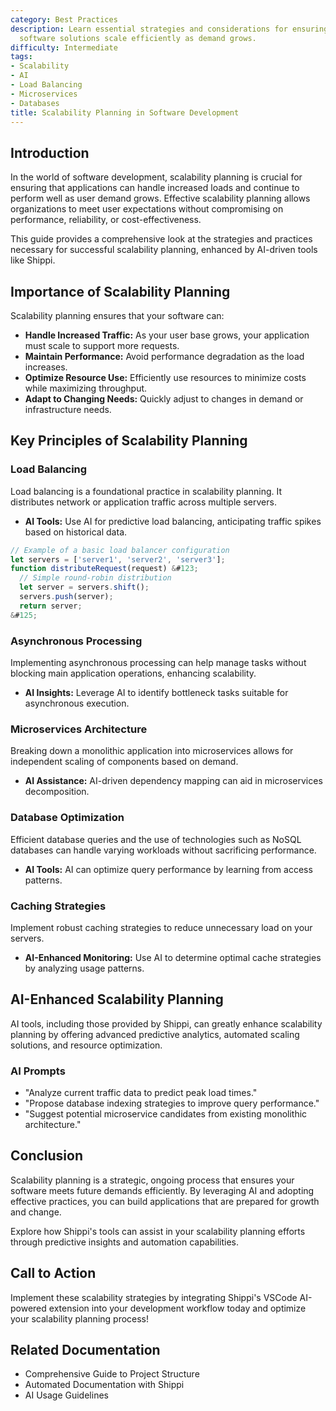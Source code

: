 ```yaml
---
category: Best Practices
description: Learn essential strategies and considerations for ensuring that your
  software solutions scale efficiently as demand grows.
difficulty: Intermediate
tags:
- Scalability
- AI
- Load Balancing
- Microservices
- Databases
title: Scalability Planning in Software Development
---
```


## Introduction

In the world of software development, scalability planning is crucial for ensuring that applications can handle increased loads and continue to perform well as user demand grows. Effective scalability planning allows organizations to meet user expectations without compromising on performance, reliability, or cost-effectiveness.

This guide provides a comprehensive look at the strategies and practices necessary for successful scalability planning, enhanced by AI-driven tools like Shippi.

## Importance of Scalability Planning

Scalability planning ensures that your software can:
- **Handle Increased Traffic:** As your user base grows, your application must scale to support more requests.
- **Maintain Performance:** Avoid performance degradation as the load increases.
- **Optimize Resource Use:** Efficiently use resources to minimize costs while maximizing throughput.
- **Adapt to Changing Needs:** Quickly adjust to changes in demand or infrastructure needs.

## Key Principles of Scalability Planning

### Load Balancing

Load balancing is a foundational practice in scalability planning. It distributes network or application traffic across multiple servers.
- **AI Tools:** Use AI for predictive load balancing, anticipating traffic spikes based on historical data.

```javascript
// Example of a basic load balancer configuration
let servers = ['server1', 'server2', 'server3'];
function distributeRequest(request) &#123;
  // Simple round-robin distribution
  let server = servers.shift();
  servers.push(server);
  return server;
&#125;
```

### Asynchronous Processing

Implementing asynchronous processing can help manage tasks without blocking main application operations, enhancing scalability.
- **AI Insights:** Leverage AI to identify bottleneck tasks suitable for asynchronous execution.

### Microservices Architecture

Breaking down a monolithic application into microservices allows for independent scaling of components based on demand.
- **AI Assistance:** AI-driven dependency mapping can aid in microservices decomposition.

### Database Optimization

Efficient database queries and the use of technologies such as NoSQL databases can handle varying workloads without sacrificing performance.
- **AI Tools:** AI can optimize query performance by learning from access patterns.

### Caching Strategies

Implement robust caching strategies to reduce unnecessary load on your servers.
- **AI-Enhanced Monitoring:** Use AI to determine optimal cache strategies by analyzing usage patterns.

## AI-Enhanced Scalability Planning

AI tools, including those provided by Shippi, can greatly enhance scalability planning by offering advanced predictive analytics, automated scaling solutions, and resource optimization.

### AI Prompts
- "Analyze current traffic data to predict peak load times."
- "Propose database indexing strategies to improve query performance."
- "Suggest potential microservice candidates from existing monolithic architecture."

## Conclusion

Scalability planning is a strategic, ongoing process that ensures your software meets future demands efficiently. By leveraging AI and adopting effective practices, you can build applications that are prepared for growth and change.

Explore how Shippi's tools can assist in your scalability planning efforts through predictive insights and automation capabilities.

## Call to Action

Implement these scalability strategies by integrating Shippi's VSCode AI-powered extension into your development workflow today and optimize your scalability planning process!

## Related Documentation
- Comprehensive Guide to Project Structure
- Automated Documentation with Shippi
- AI Usage Guidelines
